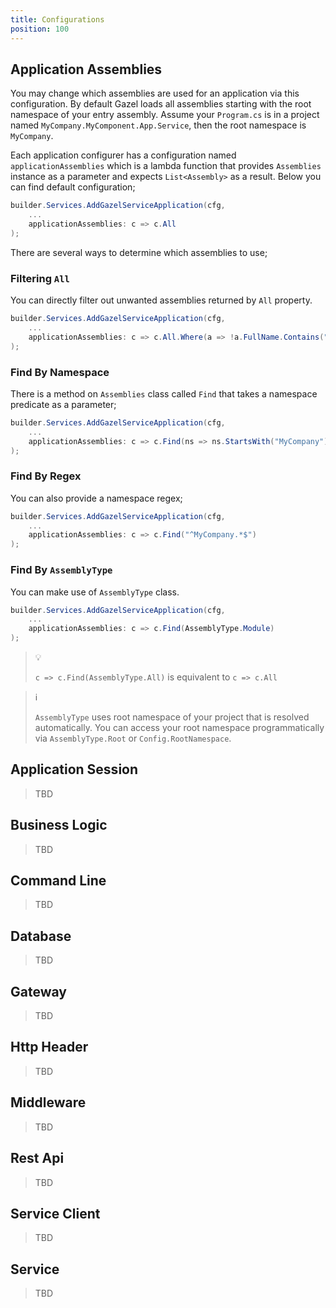 ```yaml
---
title: Configurations
position: 100
---
```


## Application Assemblies

You may change which assemblies are used for an application via this
configuration. By default Gazel loads all assemblies starting with the root
namespace of your entry assembly. Assume your `Program.cs` is in a project
named `MyCompany.MyComponent.App.Service`, then the root namespace is
`MyCompany`.

Each application configurer has a configuration named `applicationAssemblies`
which is a lambda function that provides `Assemblies` instance as a parameter
and expects `List<Assembly>` as a result. Below you can find default
configuration;

```csharp
builder.Services.AddGazelServiceApplication(cfg,
    ...
    applicationAssemblies: c => c.All
);
```

There are several ways to determine which assemblies to use;

### Filtering `All`

You can directly filter out unwanted assemblies returned by `All` property.

```csharp
builder.Services.AddGazelServiceApplication(cfg,
    ...
    applicationAssemblies: c => c.All.Where(a => !a.FullName.Contains("Exclude")).ToList()
);
```

### Find By Namespace

There is a method on `Assemblies` class called `Find` that takes a namespace
predicate as a parameter;

```csharp
builder.Services.AddGazelServiceApplication(cfg,
    ...
    applicationAssemblies: c => c.Find(ns => ns.StartsWith("MyCompany"))
);
```

### Find By Regex

You can also provide a namespace regex;

```csharp
builder.Services.AddGazelServiceApplication(cfg,
    ...
    applicationAssemblies: c => c.Find("^MyCompany.*$")
);
```

### Find By `AssemblyType`

You can make use of `AssemblyType` class.

```csharp
builder.Services.AddGazelServiceApplication(cfg,
    ...
    applicationAssemblies: c => c.Find(AssemblyType.Module)
);
```

> :bulb:
>
> `c => c.Find(AssemblyType.All)` is equivalent to `c => c.All`

> :information_source:
>
> `AssemblyType` uses root namespace of your project that is resolved
> automatically. You can access your root namespace programmatically via
> `AssemblyType.Root` or `Config.RootNamespace`.

## Application Session

> TBD

## Business Logic

> TBD

## Command Line

> TBD

## Database

> TBD

## Gateway

> TBD

## Http Header

> TBD

## Middleware

> TBD

## Rest Api

> TBD

## Service Client

> TBD

## Service

> TBD
